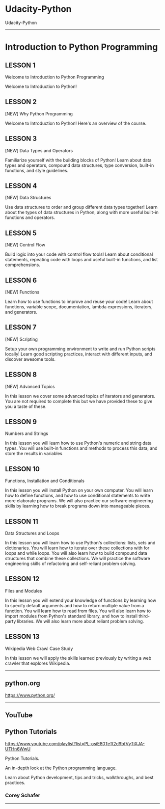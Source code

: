 # Udacity-Python
Udacity-Python

-------


# Introduction to Python Programming




## LESSON 1
Welcome to Introduction to Python Programming

Welcome to Introduction to Python!


## LESSON 2
[NEW] Why Python Programming

Welcome to Introduction to Python! Here's an overview of the course.


## LESSON 3
[NEW] Data Types and Operators

Familiarize yourself with the building blocks of Python! Learn about data types and operators, compound data structures, type conversion, built-in functions, and style guidelines.


## LESSON 4
[NEW] Data Structures

Use data structures to order and group different data types together! Learn about the types of data structures in Python, along with more useful built-in functions and operators.


## LESSON 5
[NEW] Control Flow

Build logic into your code with control flow tools! Learn about conditional statements, repeating code with loops and useful built-in functions, and list comprehensions.


## LESSON 6
[NEW] Functions

Learn how to use functions to improve and reuse your code! Learn about functions, variable scope, documentation, lambda expressions, iterators, and generators.


## LESSON 7
[NEW] Scripting

Setup your own programming environment to write and run Python scripts locally! Learn good scripting practices, interact with different inputs, and discover awesome tools.


## LESSON 8
[NEW] Advanced Topics

In this lesson we cover some advanced topics of iterators and generators. You are not required to complete this but we have provided these to give you a taste of these.


## LESSON 9
Numbers and Strings

In this lesson you will learn how to use Python's numeric and string data types. You will use built-in functions and methods to process this data, and store the results in variables


## LESSON 10
Functions, Installation and Conditionals

In this lesson you will install Python on your own computer. You will learn how to define functions, and how to use conditional statements to write more elaborate programs. We will also practice our software engineering skills by learning how to break programs down into manageable pieces.


## LESSON 11
Data Structures and Loops

In this lesson you will learn how to use Python's collections: lists, sets and dictionaries. You will learn how to iterate over these collections with for loops and while loops. You will also learn how to build compound data structures that combine these collections. We will practice the software engineering skills of refactoring and self-reliant problem solving.


## LESSON 12
Files and Modules

In this lesson you will extend your knowledge of functions by learning how to specify default arguments and how to return multiple value from a function. You will learn how to read from files. You will also learn how to import modules from Python's standard library, and how to install third-party libraries. We will also learn more about reliant problem solving.


## LESSON 13
Wikipedia Web Crawl Case Study

In this lesson we will apply the skills learned previously by writing a web crawler that explores Wikipedia.



-------

## python.org
https://www.python.org/

-------

## YouTube

## Python Tutorials
https://www.youtube.com/playlist?list=PL-osiE80TeTt2d9bfVyTiXJA-UTHn6WwU

Python Tutorials. 

An in-depth look at the Python programming language. 

Learn about Python development, tips and tricks, walkthroughs, and best practices.

### Corey Schafer


-------



